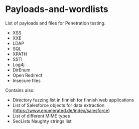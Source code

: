 # Payloads-and-wordlists
List of payloads and files for Penetration testing.

- XSS
- XXE
- LDAP
- SQL
- XPATH
- SSTI
- Log4j
- DirEnum
- Open Redirect
- Insecure files

Contains also:

- Directory fuzzing list in finnish for finnish web applications
- List of Salesforce objects for data extraction (https://www.enumerated.de/index/salesforce)
- List of different MIME types
- SecLists Naughty strings list
